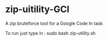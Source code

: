 # zip-uitility-GCI
A zip bruteforce tool for a Google Code In task

To run just type in : sudo bash zip-utility.sh

